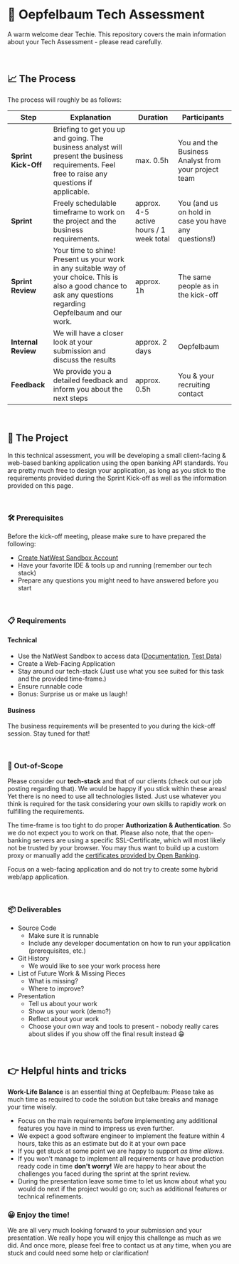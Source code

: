 # 🍎 Oepfelbaum Tech Assessment

A warm welcome dear Techie. This repository covers the main information about your Tech Assessment - please read carefully.

&nbsp;
## 📈 The Process
The process will roughly be as follows:

| Step| Explanation | Duration | Participants |
|----|----|----|----|
| **Sprint Kick-Off**| Briefing to get you up and going. The business analyst will present the business requirements. Feel free to raise any questions if applicable. | max. 0.5h | You and the Business Analyst from your project team
| **Sprint** | Freely schedulable timeframe to work on the project and the business requirements. | approx. 4-5 active hours / 1 week total | You (and us on hold in case you have any questions!)
| **Sprint Review** | Your time to shine! Present us your work in any suitable way of your choice. This is also a good chance to ask any questions regarding Oepfelbaum and our work. | approx. 1h | The same people as in the kick-off
| **Internal Review** | We will have a closer look at your submission and discuss the results | approx. 2 days | Oepfelbaum
| **Feedback** | We provide you a detailed feedback and inform you about the next steps | approx. 0.5h | You & your recruiting contact

&nbsp;
## 🚧  The Project
In this technical assessment, you will be developing a small client-facing & web-based banking application using the open banking API standards.
You are pretty much free to design your application, as long as you stick to the requirements provided during the Sprint Kick-off as well as the information provided on this page.


&nbsp;
### 🛠️ Prerequisites
Before the kick-off meeting, please make sure to have prepared the following:
* [Create NatWest Sandbox Account](https://auth.sandbox.natwest.com/auth/realms/NatWestPortal/protocol/openid-connect/registrations?client_id=devportal&redirect_uri=https%3A%2F%2Fdeveloper.sandbox.natwest.com%2F&state=191b2e6f-528f-4ec6-8610-225e815ba850&response_mode=fragment&response_type=code&scope=openid&nonce=ea56482f-8f42-4167-a1d6-9a440c03998f&code_challenge=lEzU2zGpUC6qxYsyJCTLv6oDHLBwV5SQUtHBOD0WAdE&code_challenge_method=S256)
* Have your favorite IDE & tools up and running (remember our tech stack)
* Prepare any questions you might need to have answered before you start

&nbsp;
### 📋 Requirements
#### Technical
* Use the NatWest Sandbox to access data ([Documentation](https://developer.sandbox.natwest.com/documentation/), [Test Data](https://developer.sandbox.natwest.com/documentation/devPortal/testdata)) 
* Create a Web-Facing Application
* Stay around our tech-stack (Just use what you see suited for this task and the provided time-frame.)
* Ensure runnable code
* Bonus: Surprise us or make us laugh!

#### Business
The business requirements will be presented to you during the kick-off session. Stay tuned for that!

&nbsp;
### 🚫 Out-of-Scope
Please consider our **tech-stack** and that of our clients (check out our job posting regarding that). 
We would be happy if you stick within these areas! Yet there is no need to use all technologies listed.
Just use whatever you think is required for the task considering your own skills to rapidly work on fulfilling the requirements.

The time-frame is too tight to do proper **Authorization & Authentication**. So we do not expect you to work on that.
Please also note, that the open-banking servers are using a specific SSL-Certificate, which will most likely not be trusted by your browser.
You may thus want to build up a custom proxy or manually add the [certificates provided by Open Banking](https://openbanking.atlassian.net/wiki/spaces/DZ/pages/252018873/OB+Root+and+Issuing+Certificates+for+Sandbox).

Focus on a web-facing application and do not try to create some hybrid web/app application.

&nbsp;
### 📦 Deliverables
* Source Code
  * Make sure it is runnable
  * Include any developer documentation on how to run your application (prerequisites, etc.)
* Git History
  * We would like to see your work process here
* List of Future Work & Missing Pieces
  * What is missing?
  * Where to improve?
* Presentation
  * Tell us about your work
  * Show us your work (demo?)
  * Reflect about your work
  * Choose your own way and tools to present - nobody really cares about slides if you show off the final result instead :grin:




&nbsp;
## :point_right: Helpful hints and tricks
<b>Work-Life Balance</b> is an essential thing at Oepfelbaum: Please take as much time as required to code the solution but take breaks and manage your time wisely. 
- Focus on the main requirements before implementing any additional features you have in mind to impress us even further.
- We expect a good software engineer to implement the feature within 4 hours, take this as an estimate but do it at your own pace
- If you get stuck at some point we are happy to support <i>as time allows</i>. 
- If you won't manage to implement all requirements or have production ready code in time <b>don't worry!</b> We are happy to hear about the challenges you faced during the sprint at the sprint review.
- During the presentation leave some time to let us know about what you would do next if the project would go on; such as additional features or technical refinements.
&nbsp;
### :grinning: Enjoy the time!
We are all very much looking forward to your submission and your presentation. We really hope you will enjoy this challenge as much as we did. And once more, please feel free to contact us at any time, when you are stuck and could need some help or clarification!
